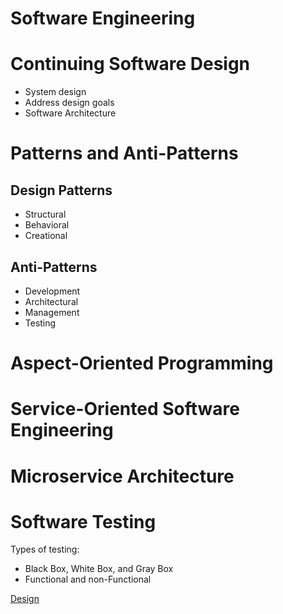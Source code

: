 # Software Engineering

# Continuing Software Design

- System design
- Address design goals
- Software Architecture

# Patterns and Anti-Patterns

## Design Patterns

- Structural
- Behavioral
- Creational

## Anti-Patterns

- Development
- Architectural
- Management
- Testing

# Aspect-Oriented Programming

# Service-Oriented Software Engineering

# Microservice Architecture

# Software Testing

Types of testing: 

- Black Box, White Box, and Gray Box
- Functional and non-Functional

[Design](Software%20Engineering%20223a4de7a57b48e9a6235a18bb0b7d99/Design%207dfad2ecbc7d48b9a985b7992566034d.md)